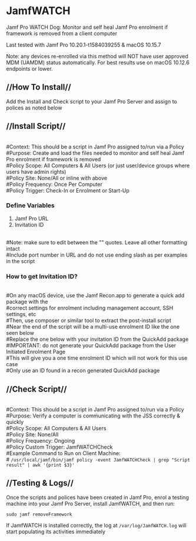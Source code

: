 # JamfWATCH

Jamf Pro WATCH Dog: Monitor and self heal Jamf Pro enrolment if framework is removed from a client computer

Last tested with Jamf Pro 10.20.1-t1584039255 & macOS 10.15.7

Note: any devices re-enrolled via this method will NOT have user approved MDM (UAMDM) status automatically.  For best results use on macOS 10.12.6 endpoints or lower.

## //How To Install//

Add the Install and Check script to your Jamf Pro Server and assign to polices as noted below

## //Install Script//
<br />#Context: This should be a script in Jamf Pro assigned to/run via a Policy
<br />#Purpose: Create and load the files needed to monitor and self heal Jamf Pro enrolment if framework is removed
<br />#Policy Scope: All Computers & All Users (or just user/device groups where users have admin rights)
<br />#Policy Site: None/All or inline with above
<br />#Policy Frequency: Once Per Computer
<br />#Policy Trigger: Check-In or Enrolment or Start-Up

### Define Variables

1. Jamf Pro URL
2. Invitation ID

<br />#Note: make sure to edit between the "" quotes. Leave all other formatting intact
<br />#Include port number in URL and do not use ending slash as per examples in the script

### How to get Invitation ID?

<br />#On any macOS device, use the Jamf Recon.app to generate a quick add package with the
<br />#correct settings for enrolment including management account, SSH settings, etc
<br />#Then, use composer or similar tool to extract the post-install script
<br />#Near the end of the script will be a multi-use enrolment ID like the one seen below
<br />#Replace the one below with your invitation ID from the QuickAdd package
<br />#IMPORTANT: do not generate your QuickAdd package from the User Initiated Enrolment Page
<br />#This will give you a one time enrolment ID which will not work for this use case
<br />#Only use an ID found in a recon generated QuickAdd package


## //Check Script//
<br />#Context: This should be a script in Jamf Pro assigned to/run via a Policy
<br />#Purpose: Verify a computer is communicating with the JSS correctly & quickly
<br />#Policy Scope: All Computers & All Users
<br />#Policy Site: None/All
<br />#Policy Frequency: Ongoing
<br />#Policy Custom Trigger: JamfWATCHCheck
<br />#Example Command to Run on Client Machine:
<br />#	`/usr/local/jamf/bin/jamf policy -event JamfWATCHCheck | grep "Script result" | awk '{print $3}'`

## //Testing & Logs//

Once the scripts and polices have been created in Jamf Pro, enrol a testing machine into your Jamf Pro Server, install JamfWATCH, and then run:

`sudo jamf removeFramework`

If JamfWATCH is installed correctly, the log at `/var/log/JamfWATCH.log` will start populating its activities immediately
